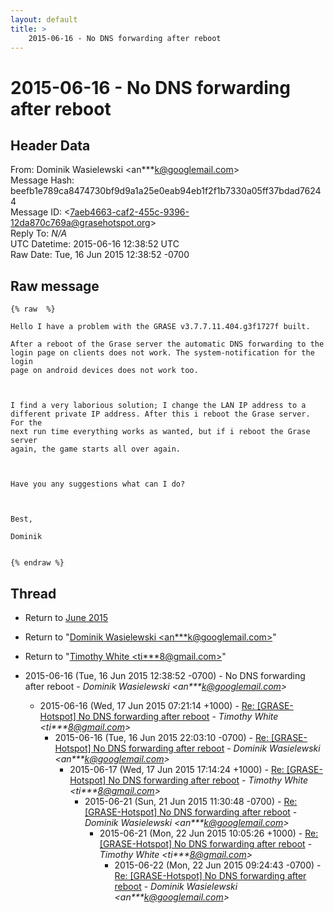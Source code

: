 ```yaml
---
layout: default
title: >
    2015-06-16 - No DNS forwarding after reboot
---
```


# 2015-06-16 - No DNS forwarding after reboot

## Header Data

From: Dominik Wasielewski \<an***k@googlemail.com\><br>
Message Hash: beefb1e789ca8474730bf9d9a1a25e0eab94eb1f2f1b7330a05ff37bdad76244<br>
Message ID: \<7aeb4663-caf2-455c-9396-12da870c769a@grasehotspot.org\><br>
Reply To: _N/A_<br>
UTC Datetime: 2015-06-16 12:38:52 UTC<br>
Raw Date: Tue, 16 Jun 2015 12:38:52 -0700<br>

## Raw message

```
{% raw  %}

Hello I have a problem with the GRASE v3.7.7.11.404.g3f1727f built.

After a reboot of the Grase server the automatic DNS forwarding to the 
login page on clients does not work. The system-notification for the login 
page on android devices does not work too. 

 

I find a very laborious solution; I change the LAN IP address to a 
different private IP address. After this i reboot the Grase server. For the 
next run time everything works as wanted, but if i reboot the Grase server 
again, the game starts all over again.

 

Have you any suggestions what can I do?

 

Best,

Dominik

 
{% endraw %}
```

## Thread

+ Return to [June 2015](/archive/2015/06)

+ Return to "[Dominik Wasielewski <an***k<span>@</span>googlemail.com>](/authors/an___k_at_googlemail_com)"
+ Return to "[Timothy White <ti***8<span>@</span>gmail.com>](/authors/ti___8_at_gmail_com)"

+ 2015-06-16 (Tue, 16 Jun 2015 12:38:52 -0700) - No DNS forwarding after reboot - _Dominik Wasielewski \<an***k@googlemail.com\>_
  + 2015-06-16 (Wed, 17 Jun 2015 07:21:14 +1000) - [Re: [GRASE-Hotspot] No DNS forwarding after reboot](/archive/2015/06/b571741877794dda265e327a55a24194be824a434ece0e2083439a7657ba334f) - _Timothy White \<ti***8@gmail.com\>_
    + 2015-06-16 (Tue, 16 Jun 2015 22:03:10 -0700) - [Re: [GRASE-Hotspot] No DNS forwarding after reboot](/archive/2015/06/b8d8a44682b66c5f4af29d1003518c5d5c5444f71f2dc38194f7abf89a683a9d) - _Dominik Wasielewski \<an***k@googlemail.com\>_
      + 2015-06-17 (Wed, 17 Jun 2015 17:14:24 +1000) - [Re: [GRASE-Hotspot] No DNS forwarding after reboot](/archive/2015/06/d227c760ae20a32b3a78022937e270ad0d89a32f855c51907e11bf14b290f167) - _Timothy White \<ti***8@gmail.com\>_
        + 2015-06-21 (Sun, 21 Jun 2015 11:30:48 -0700) - [Re: [GRASE-Hotspot] No DNS forwarding after reboot](/archive/2015/06/c62b35a4acd31a6eac9ebbee8a3542d73da556aa8644375178d73ab48a66ca05) - _Dominik Wasielewski \<an***k@googlemail.com\>_
          + 2015-06-21 (Mon, 22 Jun 2015 10:05:26 +1000) - [Re: [GRASE-Hotspot] No DNS forwarding after reboot](/archive/2015/06/186b64da3b1fb269668dc8aab48ae27cd16e904c689ab9bb5f9813298aa5395f) - _Timothy White \<ti***8@gmail.com\>_
            + 2015-06-22 (Mon, 22 Jun 2015 09:24:43 -0700) - [Re: [GRASE-Hotspot] No DNS forwarding after reboot](/archive/2015/06/90f1a98bbd79b93b05fcd8f245796017f684653f58e5e681704b9c65857abd03) - _Dominik Wasielewski \<an***k@googlemail.com\>_

